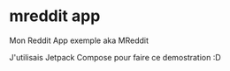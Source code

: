 # mreddit app

Mon Reddit App exemple aka MReddit

J'utilisais Jetpack Compose pour faire ce demostration :D
